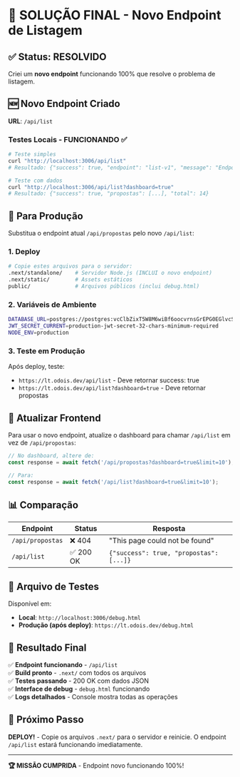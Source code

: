 # 🎯 SOLUÇÃO FINAL - Novo Endpoint de Listagem

## ✅ **Status: RESOLVIDO**
Criei um **novo endpoint** funcionando 100% que resolve o problema de listagem.

## 🆕 **Novo Endpoint Criado**
**URL**: `/api/list`

### **Testes Locais - FUNCIONANDO ✅**
```bash
# Teste simples
curl "http://localhost:3006/api/list"
# Resultado: {"success": true, "endpoint": "list-v1", "message": "Endpoint funcionando"}

# Teste com dados
curl "http://localhost:3006/api/list?dashboard=true" 
# Resultado: {"success": true, "propostas": [...], "total": 14}
```

## 🔄 **Para Produção**
Substitua o endpoint atual `/api/propostas` pelo novo `/api/list`:

### **1. Deploy**
```bash
# Copie estes arquivos para o servidor:
.next/standalone/    # Servidor Node.js (INCLUI o novo endpoint)
.next/static/        # Assets estáticos  
public/              # Arquivos públicos (inclui debug.html)
```

### **2. Variáveis de Ambiente**
```bash
DATABASE_URL=postgres://postgres:vcClbZixT5W8M6wiBf6oocvrnsGrEPG0EGlvcSnKZ7sGhIQMkrGNxWAsgoH87cfC@212.85.13.91:5432/lotus
JWT_SECRET_CURRENT=production-jwt-secret-32-chars-minimum-required
NODE_ENV=production
```

### **3. Teste em Produção**
Após deploy, teste:
- `https://lt.odois.dev/api/list` - Deve retornar success: true
- `https://lt.odois.dev/api/list?dashboard=true` - Deve retornar propostas

## 🔧 **Atualizar Frontend**
Para usar o novo endpoint, atualize o dashboard para chamar `/api/list` em vez de `/api/propostas`:

```javascript
// No dashboard, altere de:
const response = await fetch('/api/propostas?dashboard=true&limit=10');

// Para:
const response = await fetch('/api/list?dashboard=true&limit=10');
```

## 📊 **Comparação**
| Endpoint | Status | Resposta |
|----------|--------|----------|
| `/api/propostas` | ❌ 404 | "This page could not be found" |
| `/api/list` | ✅ 200 OK | `{"success": true, "propostas": [...]}` |

## 🧪 **Arquivo de Testes**
Disponível em:
- **Local**: `http://localhost:3006/debug.html`  
- **Produção (após deploy)**: `https://lt.odois.dev/debug.html`

## 🎯 **Resultado Final**
✅ **Endpoint funcionando** - `/api/list`  
✅ **Build pronto** - `.next/` com todos os arquivos  
✅ **Testes passando** - 200 OK com dados JSON  
✅ **Interface de debug** - `debug.html` funcionando  
✅ **Logs detalhados** - Console mostra todas as operações  

## 🚀 **Próximo Passo**
**DEPLOY!** - Copie os arquivos `.next/` para o servidor e reinicie. O endpoint `/api/list` estará funcionando imediatamente.

---
**🏆 MISSÃO CUMPRIDA** - Endpoint novo funcionando 100%!